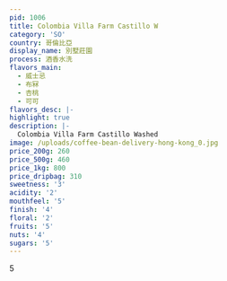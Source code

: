 ```yaml
---
pid: 1006
title: Colombia Villa Farm Castillo W
category: 'SO'
country: 哥倫比亞
display_name: 別墅莊園
process: 酒香水洗
flavors_main:
  - 威士忌
  - 布冧
  - 杏桃
  - 可可
flavors_desc: |-
highlight: true
description: |-
  Colombia Villa Farm Castillo Washed
image: /uploads/coffee-bean-delivery-hong-kong_0.jpg
price_200g: 260
price_500g: 460
price_1kg: 800
price_dripbag: 310
sweetness: '3'
acidity: '2'
mouthfeel: '5'
finish: '4'
floral: '2'
fruits: '5'
nuts: '4'
sugars: '5'
---
```


5
